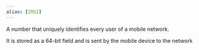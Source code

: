 ```yaml
---
alias: [IMSI]
---
```


A number that uniquely identifies every user of a mobile network. 

It is stored as a 64-bit field and is sent by the mobile device to the network